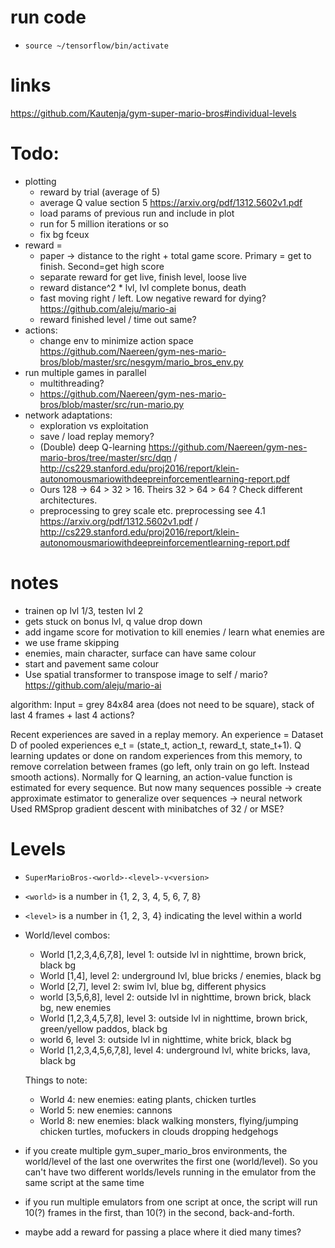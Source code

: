

# run code

- `source ~/tensorflow/bin/activate`

# links
https://github.com/Kautenja/gym-super-mario-bros#individual-levels

# Todo:
- plotting
    + reward by trial (average of 5)
    + average Q value section 5 https://arxiv.org/pdf/1312.5602v1.pdf
    + load params of previous run and include in plot
    - run for 5 million iterations or so
    - fix bg fceux
- reward =
    - paper -> distance to the right + total game score. Primary = get to finish. Second=get high score
    + separate reward for get live, finish level, loose live
    + reward distance^2 * lvl, lvl complete bonus, death
    + fast moving right / left. Low negative reward for dying? https://github.com/aleju/mario-ai
    - reward finished level / time out same?
- actions:
    - change env to minimize action space https://github.com/Naereen/gym-nes-mario-bros/blob/master/src/nesgym/mario_bros_env.py
- run multiple games in parallel
    - multithreading?
    - https://github.com/Naereen/gym-nes-mario-bros/blob/master/src/run-mario.py
- network adaptations:
    - exploration vs exploitation
    - save / load replay memory?
    - (Double) deep Q-learning https://github.com/Naereen/gym-nes-mario-bros/tree/master/src/dqn / http://cs229.stanford.edu/proj2016/report/klein-autonomousmariowithdeepreinforcementlearning-report.pdf
    + Ours 128 -> 64 > 32 > 16. Theirs 32 > 64 > 64 ? Check different architectures.
    + preprocessing to grey scale etc. preprocessing see 4.1 https://arxiv.org/pdf/1312.5602v1.pdf / http://cs229.stanford.edu/proj2016/report/klein-autonomousmariowithdeepreinforcementlearning-report.pdf

# notes
- trainen op lvl 1/3, testen lvl 2
- gets stuck on bonus lvl, q value drop down
- add ingame score for motivation to kill enemies / learn what enemies are
- we use frame skipping
- enemies, main character, surface can have same colour
- start and pavement same colour
- Use spatial transformer to transpose image to self / mario? https://github.com/aleju/mario-ai

algorithm:
Input = grey 84x84 area (does not need to be square), stack of last 4 frames + last 4 actions?


Recent experiences are saved in a replay memory. An experience = Dataset D of pooled experiences e_t = (state_t, action_t, reward_t, state_t+1).
Q learning updates or done on random experiences from this memory, to remove correlation between frames (go left, only train on go left. Instead smooth actions).
Normally for Q learning, an action-value function is estimated for every sequence. But now many sequences possible -> create approximate estimator to generalize over sequences -> neural network
Used RMSprop gradient descent with minibatches of 32 / or MSE?


# Levels
- `SuperMarioBros-<world>-<level>-v<version>`
- `<world>` is a number in {1, 2, 3, 4, 5, 6, 7, 8}
- `<level>` is a number in {1, 2, 3, 4} indicating the level within a world
- World/level combos:
    - World [1,2,3,4,6,7,8], level 1: outside lvl in nighttime, brown brick, black bg
    - World [1,4], level 2: underground lvl, blue bricks / enemies, black bg
    - World [2,7], level 2: swim lvl, blue bg, different physics
    - world [3,5,6,8], level 2: outside lvl in nighttime, brown brick, black bg, new enemies
    - World [1,2,3,4,5,7,8], level 3: outside lvl in nighttime, brown brick, green/yellow paddos, black bg
    - world 6, level 3: outside lvl in nighttime, white brick, black bg
    - World [1,2,3,4,5,6,7,8], level 4: underground lvl, white bricks, lava, black bg

    Things to note:
    - World 4: new enemies: eating plants, chicken turtles
    - World 5: new enemies: cannons
    - World 8: new enemies: black walking monsters, flying/jumping chicken turtles, mofuckers in clouds dropping hedgehogs
- if you create multiple gym_super_mario_bros environments, the world/level of the last one overwrites the first one (world/level).
So you can't have two different worlds/levels running in the emulator from the same script at the same time
- if you run multiple emulators from one script at once, the script will run 10(?) frames in the first, than 10(?) in the second, back-and-forth.
- maybe add a reward for passing a place where it died many times?
